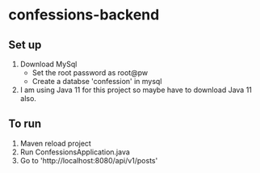 # confessions-backend

## Set up
1. Download MySql
    - Set the root password as root@pw
    - Create a databse 'confession' in mysql
2. I am using Java 11 for this project so maybe have to download Java 11 also.

## To run
1. Maven reload project
2. Run ConfessionsApplication.java
3. Go to 'http://localhost:8080/api/v1/posts'
